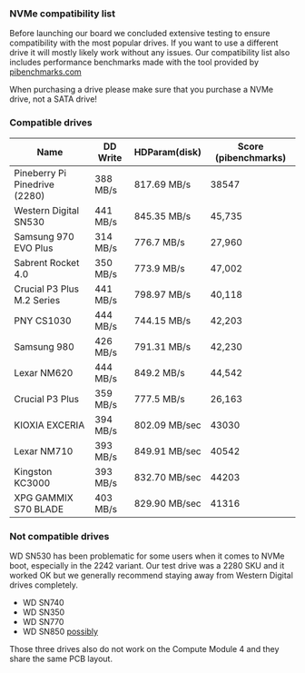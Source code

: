 ### NVMe compatibility list

Before launching our board we concluded extensive testing to ensure compatibility with the most popular drives. If you want to use a different drive it will mostly likely work without any issues. Our compatibility list also includes performance benchmarks made with the tool provided by [pibenchmarks.com](https://pibenchmarks.com)

When purchasing a drive please make sure that you purchase a NVMe drive, not a SATA drive!

### Compatible drives

|Name|DD Write|HDParam(disk)|Score (pibenchmarks)|
|---|---|---|---|
|Pineberry Pi Pinedrive (2280)|388 MB/s|817.69 MB/s|38547|
|Western Digital SN530|441 MB/s|845.35 MB/s|45,735|
|Samsung 970 EVO Plus|314 MB/s|776.7 MB/s|27,960|
|Sabrent Rocket 4.0|350 MB/s|773.9 MB/s|47,002|
|Crucial P3 Plus M.2 Series|441 MB/s|798.97 MB/s|40,118|
|PNY CS1030|444 MB/s|744.15 MB/s|42,203|
|Samsung 980|426 MB/s|791.31 MB/s|42,230|
|Lexar NM620|444 MB/s|849.2 MB/s|44,542|
|Crucial P3 Plus|359 MB/s|777.5 MB/s|26,163|
|KIOXIA EXCERIA|394 MB/s|802.09 MB/sec|43030|
|Lexar NM710|393 MB/s|849.91 MB/sec|40542|
|Kingston KC3000|393 MB/s |832.70 MB/sec|44203|
|XPG GAMMIX S70 BLADE|403 MB/s |829.90 MB/sec |41316|


### Not compatible drives

WD SN530 has been problematic for some users when it comes to NVMe boot, especially in the 2242 variant. Our test drive was a 2280 SKU and it worked OK but we generally recommend staying away from Western Digital drives completely. 

- WD SN740
- WD SN350
- WD SN770
- WD SN850 [possibly](https://github.com/raspberrypi/linux/issues/5217)

Those three drives also do not work on the Compute Module 4 and they share the same PCB layout. 
